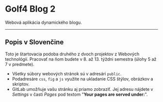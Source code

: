 # Golf4 Blog 2

Webová aplikácia dynamického blogu.

---
## Popis v Slovenčine

Toto je štartovacia podoba  druhého z dvoch  projektov z Webových technológií. Pracovať na ňom budete v 8. až 13. týždni semestra (úlohy 5 až 7 v predmete).

- Všetky súbory webových stránok sú v adresári `public`.
- Podadresáre `css`, `fig` a `js` využite na ukladanie CSS štýlov, obrázkov a skriptov. 
- GitLab umožňuje vašu stránku aj priamo zobraziť.  Jej adresu nájdete v *Settings* v časti *Pages* pod textom "**Your pages are served under:**".
